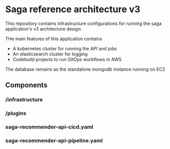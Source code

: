 # Saga reference architecture v3

This repository contains infrastructure configurations for running the saga application's v3 architecture design.

THe main features of this application contains
* A kubernetes cluster for running the API and jobs
* An elasticsearch cluster for logging
* Codebuild projects to run GitOps workflows in AWS

The database remains as the standalone mongodb instance running on EC2

## Components

### /infrastructure

### /plugins

### saga-recommender-api-cicd.yaml

### saga-recommender-api-pipeline.yaml